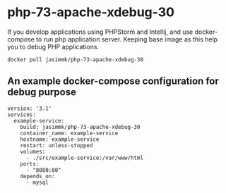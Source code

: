 # php-73-apache-xdebug-30

If you develop applications using PHPStorm and Intellij, and use docker-compose to run php application server. Keeping base image as this help you to debug PHP applications.

```
docker pull jasimmk/php-73-apache-xdebug-30
```

## An example docker-compose configuration for debug purpose

```
version: '3.1'
services:
  example-service:
    build: jasimmk/php-73-apache-xdebug-30
    container_name: example-service
    hostname: example-service
    restart: unless-stopped
    volumes:
      - ./src/example-service:/var/www/html
    ports:
      - "8080:80"
    depends_on:
      - mysql
```